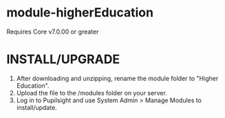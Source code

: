 module-higherEducation
======================
Requires Core v7.0.00 or greater


INSTALL/UPGRADE
===============
1. After downloading and unzipping, rename the module folder to "Higher Education".
2. Upload the file to the /modules folder on your server.
3. Log in to Pupilsight and use System Admin > Manage Modules to install/update.

